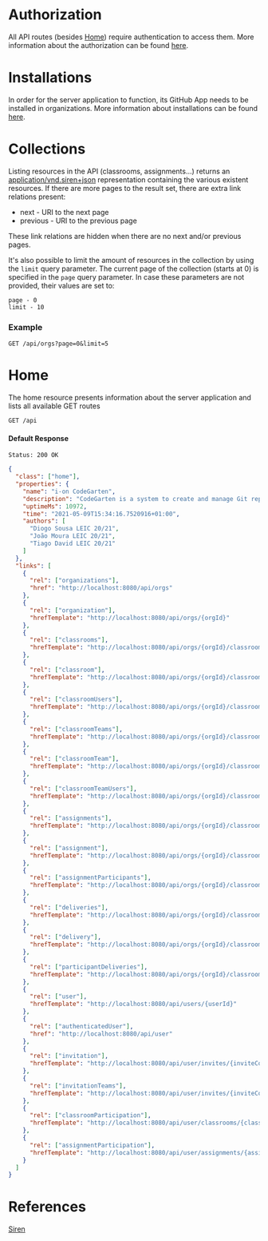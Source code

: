 # Authorization
All API routes (besides [Home](#home)) require authentication to access them. More information about the authorization can be found [here](../auth/README.md).

# Installations
In order for the server application to function, its GitHub App needs to be installed in organizations. More information about installations can be found [here](../auth/installations.md). 

# Collections
Listing resources in the API (classrooms, assignments...) returns an [application/vnd.siren+json](#references) representation containing the various existent resources. If there are more pages to the result set, there are extra link relations present:

* next - URI to the next page
* previous - URI to the previous page

These link relations are hidden when there are no next and/or previous pages.

It's also possible to limit the amount of resources in the collection by using the `limit` query parameter. The current page of the collection (starts at 0) is specified in the `page` query parameter. In case these parameters are not provided, their values are set to:
```
page - 0
limit - 10
```
### Example
```http
GET /api/orgs?page=0&limit=5
```

# Home
The home resource presents information about the server application and lists all available GET routes

```http
GET /api
```
#### Default Response
```
Status: 200 OK
```
```json
{
  "class": ["home"],
  "properties": {
    "name": "i-on CodeGarten",
    "description": "CodeGarten is a system to create and manage Git repos used by students while working on course assignments",
    "uptimeMs": 10972,
    "time": "2021-05-09T15:34:16.7520916+01:00",
    "authors": [
      "Diogo Sousa LEIC 20/21",
      "João Moura LEIC 20/21",
      "Tiago David LEIC 20/21"
    ]
  },
  "links": [
    {
      "rel": ["organizations"],
      "href": "http://localhost:8080/api/orgs"
    },
    {
      "rel": ["organization"],
      "hrefTemplate": "http://localhost:8080/api/orgs/{orgId}"
    },
    {
      "rel": ["classrooms"],
      "hrefTemplate": "http://localhost:8080/api/orgs/{orgId}/classrooms"
    },
    {
      "rel": ["classroom"],
      "hrefTemplate": "http://localhost:8080/api/orgs/{orgId}/classrooms/{classroomNumber}"
    },
    {
      "rel": ["classroomUsers"],
      "hrefTemplate": "http://localhost:8080/api/orgs/{orgId}/classrooms/{classroomNumber}/users"
    },
    {
      "rel": ["classroomTeams"],
      "hrefTemplate": "http://localhost:8080/api/orgs/{orgId}/classrooms/{classroomNumber}/teams"
    },
    {
      "rel": ["classroomTeam"],
      "hrefTemplate": "http://localhost:8080/api/orgs/{orgId}/classrooms/{classroomNumber}/teams/{teamNumber}"
    },
    {
      "rel": ["classroomTeamUsers"],
      "hrefTemplate": "http://localhost:8080/api/orgs/{orgId}/classrooms/{classroomNumber}/teams/{teamNumber}/users"
    },
    {
      "rel": ["assignments"],
      "hrefTemplate": "http://localhost:8080/api/orgs/{orgId}/classrooms/{classroomNumber}/assignments"
    },
    {
      "rel": ["assignment"],
      "hrefTemplate": "http://localhost:8080/api/orgs/{orgId}/classrooms/{classroomNumber}/assignments/{assignmentNumber}"
    },
    {
      "rel": ["assignmentParticipants"],
      "hrefTemplate": "http://localhost:8080/api/orgs/{orgId}/classrooms/{classroomNumber}/assignments/{assignmentNumber}/participants"
    },
    {
      "rel": ["deliveries"],
      "hrefTemplate": "http://localhost:8080/api/orgs/{orgId}/classrooms/{classroomNumber}/assignments/{assignmentNumber}/deliveries"
    },
    {
      "rel": ["delivery"],
      "hrefTemplate": "http://localhost:8080/api/orgs/{orgId}/classrooms/{classroomNumber}/assignments/{assignmentNumber}/deliveries/{deliveryNumber}"
    },
    {
      "rel": ["participantDeliveries"],
      "hrefTemplate": "http://localhost:8080/api/orgs/{orgId}/classrooms/{classroomNumber}/assignments/{assignmentNumber}/participants/{participantId}/deliveries"
    },
    {
      "rel": ["user"],
      "hrefTemplate": "http://localhost:8080/api/users/{userId}"
    },
    {
      "rel": ["authenticatedUser"],
      "href": "http://localhost:8080/api/user"
    },
    {
      "rel": ["invitation"],
      "hrefTemplate": "http://localhost:8080/api/user/invites/{inviteCode}"
    },
    {
      "rel": ["invitationTeams"],
      "hrefTemplate": "http://localhost:8080/api/user/invites/{inviteCode}/classroom/teams"
    },
    {
      "rel": ["classroomParticipation"],
      "hrefTemplate": "http://localhost:8080/api/user/classrooms/{classroomId}/participation"
    },
    {
      "rel": ["assignmentParticipation"],
      "hrefTemplate": "http://localhost:8080/api/user/assignments/{assignmentId}/participation"
    }
  ]
}
```

# References
[Siren](https://github.com/kevinswiber/siren)